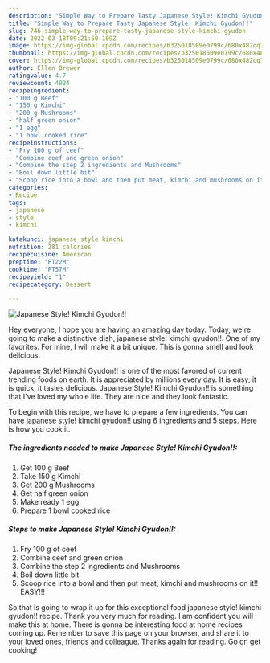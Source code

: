 ```yaml
---
description: "Simple Way to Prepare Tasty Japanese Style! Kimchi Gyudon!!"
title: "Simple Way to Prepare Tasty Japanese Style! Kimchi Gyudon!!"
slug: 746-simple-way-to-prepare-tasty-japanese-style-kimchi-gyudon
date: 2022-03-18T09:21:50.109Z
image: https://img-global.cpcdn.com/recipes/b325018509e0799c/680x482cq70/japanese-style-kimchi-gyudon-recipe-main-photo.jpg
thumbnail: https://img-global.cpcdn.com/recipes/b325018509e0799c/680x482cq70/japanese-style-kimchi-gyudon-recipe-main-photo.jpg
cover: https://img-global.cpcdn.com/recipes/b325018509e0799c/680x482cq70/japanese-style-kimchi-gyudon-recipe-main-photo.jpg
author: Ellen Brewer
ratingvalue: 4.7
reviewcount: 4924
recipeingredient:
- "100 g Beef"
- "150 g Kimchi"
- "200 g Mushrooms"
- "half green onion"
- "1 egg"
- "1 bowl cooked rice"
recipeinstructions:
- "Fry 100 g of ceef"
- "Combine ceef and green onion"
- "Combine the step 2 ingredients and Mushrooms"
- "Boil down little bit"
- "Scoop rice into a bowl and then put meat, kimchi and mushrooms on it!! EASY!!!"
categories:
- Recipe
tags:
- japanese
- style
- kimchi

katakunci: japanese style kimchi 
nutrition: 281 calories
recipecuisine: American
preptime: "PT22M"
cooktime: "PT57M"
recipeyield: "1"
recipecategory: Dessert

---
```



![Japanese Style! Kimchi Gyudon!!](https://img-global.cpcdn.com/recipes/b325018509e0799c/680x482cq70/japanese-style-kimchi-gyudon-recipe-main-photo.jpg)

Hey everyone, I hope you are having an amazing day today. Today, we're going to make a distinctive dish, japanese style! kimchi gyudon!!. One of my favorites. For mine, I will make it a bit unique. This is gonna smell and look delicious.

Japanese Style! Kimchi Gyudon!! is one of the most favored of current trending foods on earth. It is appreciated by millions every day. It is easy, it is quick, it tastes delicious. Japanese Style! Kimchi Gyudon!! is something that I've loved my whole life. They are nice and they look fantastic.




To begin with this recipe, we have to prepare a few ingredients. You can have japanese style! kimchi gyudon!! using 6 ingredients and 5 steps. Here is how you cook it.

<!--inarticleads1-->

##### The ingredients needed to make Japanese Style! Kimchi Gyudon!!:

1. Get 100 g Beef
1. Take 150 g Kimchi
1. Get 200 g Mushrooms
1. Get half green onion
1. Make ready 1 egg
1. Prepare 1 bowl cooked rice




<!--inarticleads2-->

##### Steps to make Japanese Style! Kimchi Gyudon!!:

1. Fry 100 g of ceef
1. Combine ceef and green onion
1. Combine the step 2 ingredients and Mushrooms
1. Boil down little bit
1. Scoop rice into a bowl and then put meat, kimchi and mushrooms on it!! EASY!!!




So that is going to wrap it up for this exceptional food japanese style! kimchi gyudon!! recipe. Thank you very much for reading. I am confident you will make this at home. There is gonna be interesting food at home recipes coming up. Remember to save this page on your browser, and share it to your loved ones, friends and colleague. Thanks again for reading. Go on get cooking!
